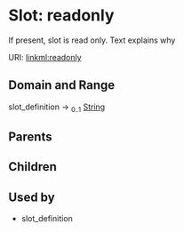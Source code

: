 
# Slot: readonly


If present, slot is read only.  Text explains why

URI: [linkml:readonly](https://w3id.org/linkml/readonly)


## Domain and Range

slot_definition &#8594;  <sub>0..1</sub> [String](types/String.md)

## Parents


## Children


## Used by

 * slot_definition
